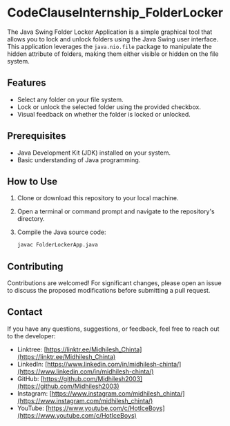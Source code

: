 # CodeClauseInternship_FolderLocker

The Java Swing Folder Locker Application is a simple graphical tool that allows you to lock and unlock folders using the Java Swing user interface. This application leverages the `java.nio.file` package to manipulate the hidden attribute of folders, making them either visible or hidden on the file system.

## Features

- Select any folder on your file system.
- Lock or unlock the selected folder using the provided checkbox.
- Visual feedback on whether the folder is locked or unlocked.

## Prerequisites

- Java Development Kit (JDK) installed on your system.
- Basic understanding of Java programming.

## How to Use

1. Clone or download this repository to your local machine.

2. Open a terminal or command prompt and navigate to the repository's directory.

3. Compile the Java source code:

   ```bash
   javac FolderLockerApp.java

## Contributing

Contributions are welcomed! For significant changes, please open an issue to discuss the proposed modifications before submitting a pull request.

## Contact

If you have any questions, suggestions, or feedback, feel free to reach out to the developer:

- Linktree: [https://linktr.ee/Midhilesh_Chinta](https://linktr.ee/Midhilesh_Chinta)
- LinkedIn: [https://www.linkedin.com/in/midhilesh-chinta/](https://www.linkedin.com/in/midhilesh-chinta/)
- GitHub: [https://github.com/Midhilesh2003](https://github.com/Midhilesh2003)
- Instagram: [https://www.instagram.com/midhilesh_chinta/](https://www.instagram.com/midhilesh_chinta/)
- YouTube: [https://www.youtube.com/c/HotIceBoys](https://www.youtube.com/c/HotIceBoys)
